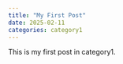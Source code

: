 ```yaml
---
title: "My First Post"
date: 2025-02-11
categories: category1
---
```


This is my first post in category1.